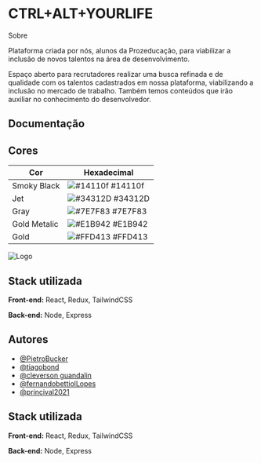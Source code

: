 
# CTRL+ALT+YOURLIFE

Sobre

Plataforma criada por nós, alunos da Prozeducação, para viabilizar a inclusão de novos talentos na área de desenvolvimento.

Espaço aberto para recrutadores realizar uma busca refinada e de qualidade com os talentos cadastrados em nossa plataforma, viabilizando a inclusão no mercado de trabalho. Também temos conteúdos que irão auxiliar no conhecimento do desenvolvedor.

## Documentação

## Cores

| Cor               | Hexadecimal                                                      |
| ----------------- | ---------------------------------------------------------------- |
| Smoky Black       | ![#14110f](https://via.placeholder.com/10/0a192f?text=+) #14110f |
| Jet               | ![#34312D](https://via.placeholder.com/10/f8f8f8?text=+) #34312D |
| Gray              | ![#7E7F83](https://via.placeholder.com/10/00b48a?text=+) #7E7F83 |
| Gold Metalic      | ![#E1B942](https://via.placeholder.com/10/00b48a?text=+) #E1B942 |
| Gold              | ![#FFD413](https://via.placeholder.com/10/00b48a?text=+)  #FFD413           

![Logo](https://dev-to-uploads.s3.amazonaws.com/uploads/articles/th5xamgrr6se0x5ro4g6.png)


## Stack utilizada

**Front-end:** React, Redux, TailwindCSS

**Back-end:** Node, Express

## Autores

- [@PietroBucker](https://github.com/PietroBucker)
- [@tiagobond](https://github.com/tiagobond)
- [@cleverson guandalin](https://github.com/CleverGnd)
- [@fernandobettiolLopes](https://github.com/FernandoBettiolLopes)
- [@princival2021](https://github.com/Princival2021)


## Stack utilizada

**Front-end:** React, Redux, TailwindCSS

**Back-end:** Node, Express
